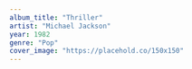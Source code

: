 ```yaml
---
album_title: "Thriller"
artist: "Michael Jackson"
year: 1982
genre: "Pop"
cover_image: "https://placehold.co/150x150"
---
```

